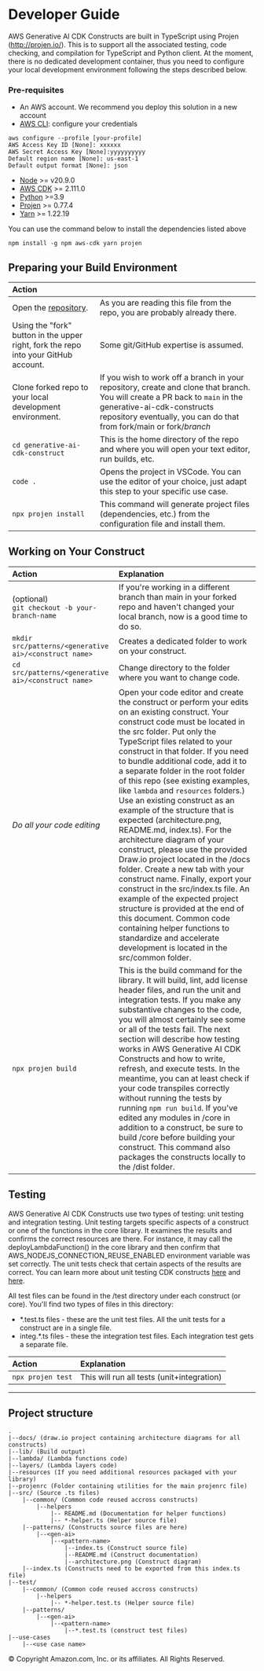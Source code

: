 # Developer Guide

AWS Generative AI CDK Constructs are built in TypeScript using Projen (http://projen.io/). This is to support all the associated testing, code checking, and compilation for TypeScript and Python client. At the moment, there is no dedicated development container, thus you need to configure your local development environment following the steps described below.

### Pre-requisites

- An AWS account. We recommend you deploy this solution in a new account
- [AWS CLI](https://aws.amazon.com/cli/): configure your credentials

```
aws configure --profile [your-profile] 
AWS Access Key ID [None]: xxxxxx
AWS Secret Access Key [None]:yyyyyyyyyy
Default region name [None]: us-east-1 
Default output format [None]: json
```

- [Node](https://nodejs.org/en) >= v20.9.0
- [AWS CDK](https://github.com/aws/aws-cdk/releases/tag/v2.102.0) >= 2.111.0
- [Python](https://www.python.org/downloads/) >=3.9
- [Projen](https://github.com/projen/projen) >= 0.77.4
- [Yarn](https://classic.yarnpkg.com/lang/en/docs/cli/install/) >= 1.22.19

You can use the command below to install the dependencies listed above
```
npm install -g npm aws-cdk yarn projen
```

## Preparing your Build Environment

| Action                                                                                                               |                                                                                                                                                                                                                                  |
| :--------------------------------------------------------------------------------------------------------------------- | :--------------------------------------------------------------------------------------------------------------------------------------------------------------------------------------------------------------------------------- |
| Open the [repository](https://github.com/awslabs/generative-ai-cdk-constructs). | As you are reading this file from the repo, you are probably already there.                                                                                                                       |
| Using the "fork" button in the upper right, fork the repo into your GitHub account.                                    | Some git/GitHub expertise is assumed.                                                                            |
| Clone forked repo to your local development environment.                                                              | If you wish to work off a branch in your repository, create and clone that branch. You will create a PR back to `main` in the generative-ai-cdk-constructs repository eventually, you can do that from fork/main or fork/*branch* |
| `cd generative-ai-cdk-construct`                                                                        | This is the home directory of the repo and where you will open your text editor, run builds, etc.                                                                                                                           |
| `code .`                                                                                                             | Opens the project in VSCode. You can use the editor of your choice, just adapt this step to your specific use case.                                                                                                              |
| `npx projen install`                                                                                                         | This command will generate project files (dependencies, etc.) from the configuration file and install them.                                                                                                                      |


## Working on Your Construct


| Action                                            | Explanation                                                                                                                                                                                                                                                                                                                                                                                                                                                                                                                                                                                                                                                                       |
| :-------------------------------------------------- | :---------------------------------------------------------------------------------------------------------------------------------------------------------------------------------------------------------------------------------------------------------------------------------------------------------------------------------------------------------------------------------------------------------------------------------------------------------------------------------------------------------------------------------------------------------------------------------------------------------------------------------------------------------------------------------- |
| (optional)<br/>`git checkout -b your-branch-name` | If you're working in a different branch than main in your forked repo and haven't changed your local branch, now is a good time to do so.                                                                                                                                                                                                                                                                                                                                                                                                                                                                                                                                         |
| `mkdir src/patterns/<generative ai>/<construct name> `                     | Creates a dedicated folder to work on your construct.                                                                                                                                                                                                                                                                                                                                                                                                                                                                                                                                                                                                                             |
| `cd src/patterns/<generative ai>/<construct name>`                         | Change directory to the folder where you want to change code.                                                                                                                                                                                                                                                                                                                                                                                                                                                                                                                                                                                       |
| *Do all your code editing*                        | Open your code editor and create the construct or perform your edits on an existing construct. Your construct code must be located in the src folder. Put only the TypeScript files related to your construct in that folder. If you need to bundle additional code, add it to a separate folder in the root folder of this repo (see existing examples, like `lambda` and `resources` folders.) Use an existing construct as an example of the structure that is expected (architecture.png, README.md, index.ts). For the architecture diagram of your construct, please use the provided Draw.io project located in the /docs folder. Create a new tab with your construct name. Finally, export your construct in the src/index.ts file. An example of the expected project structure is provided at the end of this document. Common code containing helper functions to standardize and accelerate development is located in the src/common folder.                                                                                                                                                                                                                                                                                                                                                                                                                                                                          |
| `npx projen build`                                | This is the build command for the library. It will build, lint, add license header files, and run the unit and integration tests. If you make any substantive changes to the code, you will almost certainly see some or all of the tests fail. The next section will describe how testing works in AWS Generative AI CDK Constructs and how to write, refresh, and execute tests. In the meantime, you can at least check if your code transpiles correctly without running the tests by running `npm run build`. If you've edited any modules in /core in addition to a construct, be sure to build /core before building your construct. This command also packages the constructs locally to the /dist folder. |

## Testing

AWS Generative AI CDK Constructs use two types of testing: unit testing and integration testing. Unit testing targets specific aspects of a construct or one of the functions in the core library. It examines the results and confirms the correct resources are there. For instance, it may call the deployLambdaFunction() in the core library and then confirm that AWS_NODEJS_CONNECTION_REUSE_ENABLED environment variable was set correctly. The unit tests check that certain aspects of the results are correct. You can learn more about unit testing CDK constructs [here](https://docs.aws.amazon.com/cdk/latest/guide/testing.html) and [here](https://aws.amazon.com/blogs/developer/testing-infrastructure-with-the-aws-cloud-development-kit-cdk/).

All test files can be found in the /test directory under each construct (or core). You'll find two types of files in this directory:

* \*.test.ts files - these are the unit test files. All the unit tests for a construct are in a single file.
* integ.\*.ts files - these the integration test files. Each integration test gets a separate file.


| Action            | Explanation                                |
| :------------------ | :------------------------------------------- |
| `npx projen test` | This will run all tests (unit+integration) |

---

## Project structure

```
.
|--docs/ (draw.io project containing architecture diagrams for all constructs)
|--lib/ (Build output)
|--lambda/ (Lambda functions code)
|--layers/ (Lambda layers code)
|--resources (If you need additional resources packaged with your library)
|--projenrc (Folder containing utilities for the main projenrc file)
|--src/ (Source .ts files)
    |--common/ (Common code reused accross constructs)
        |--helpers
            |-- README.md (Documentation for helper functions)
            |-- *-helper.ts (Helper source file)
    |--patterns/ (Constructs source files are here)
        |--<gen-ai>
            |--<pattern-name>
                |--index.ts (Construct source file)
                |--README.md (Construct documentation)
                |--architecture.png (Construct diagram)
    |--index.ts (Constructs need to be exported from this index.ts file)
|--test/
    |--common/ (Common code reused accross constructs)
        |--helpers
            |-- *-helper.test.ts (Helper source file)
    |--patterns/
        |--<gen-ai>
            |--<pattern-name>
                |--*.test.ts (construct test files)
|--use-cases 
    |--<use case name>
```


&copy; Copyright Amazon.com, Inc. or its affiliates. All Rights Reserved.

